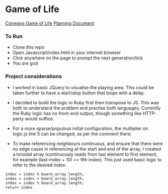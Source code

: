 # Game of Life

[Conways Game of Life](https://en.wikipedia.org/wiki/Conway%27s_Game_of_Life)
[Planning Document](https://github.com/DanGyi23/tech-tests-wk10-makers/blob/master/game-of-life/Ruby/planning.md)

### To Run

- Clone this repo
- Open Javascript/index.html in your internet browser
- Click anywhere on the page to prompt the next generation/tick
- You are god

### Project considerations

- I worked in basic JQuery to visualise the playing area. This could be taken further to have a start/stop button that loops with a delay.
- I decided to build the logic in Ruby first then transpose to JS. This was both to understand the problem and practise both languages. Currently the Ruby logic has no front-end output, though something like HTTP-party would suffice.

- For a more sparse/populous initial configuration, the multiplier on logic.js line 5 can be changed, as per the comment there.

- To make referencing neighbours continuous, and ensure that there were no edge cases in referencing at the start and end of the array, I created a toroidal array (continuously reads from last element to first element, for example (last-index + 10) == 9th index). This just used basic logic to refer to the desired index:

```
index = index % board_array.length;
index = index + board_array.length;
index = index % board_array.length;
return index
```

